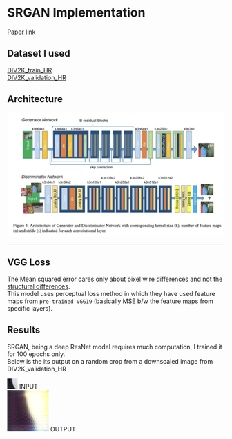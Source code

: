 # SRGAN Implementation
[Paper link](https://arxiv.org/pdf/1609.04802.pdf)

## Dataset I used

[DIV2K_train_HR](https://data.vision.ee.ethz.ch/cvl/DIV2K/)\
[DIV2K_validation_HR](https://data.vision.ee.ethz.ch/cvl/DIV2K/)

## Architecture
<img src="./model.png" alt="Arch">
<hr>

## VGG Loss
The Mean squared error cares only about pixel wire differences and not the [structural differences](https://encrypted-tbn2.gstatic.com/images?q=tbn:ANd9GcQW4X-wQYr_TGW_eT1aN_S_bARMAIezPXaqRfFU9UYZ7SQJRUHM).\
This model uses perceptual loss method in which they have used feature maps from ```pre-trained VGG19```
(basically MSE b/w the feature maps from specific layers).

## Results
SRGAN, being a deep ResNet model requires much computation, I trained it for 100 epochs only.\
Below is the its output on a random crop from a downscaled image from DIV2K_validation_HR

<img src="./test_in.jpg" alt="Arch"> INPUT \
<img src="./lowres_0801.png" alt="Arch">   OUTPUT